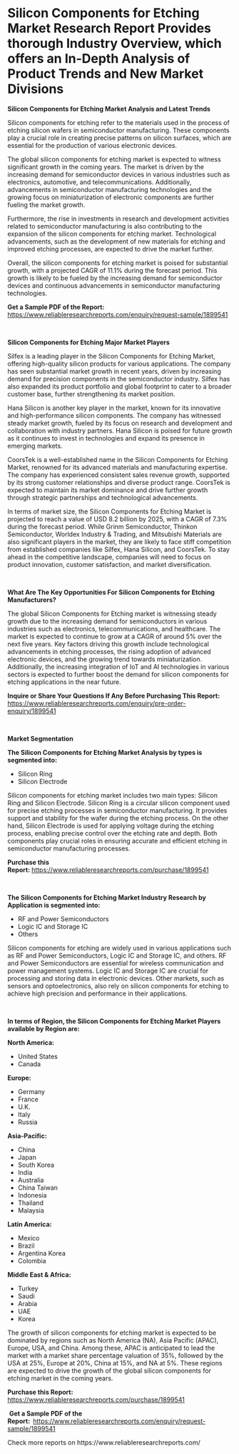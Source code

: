 <p><h1>Silicon Components for Etching Market Research Report Provides thorough Industry Overview, which offers an In-Depth Analysis of Product Trends and New Market Divisions</h1></p><p><strong>Silicon Components for Etching Market Analysis and Latest Trends</strong></p>
<p><p>Silicon components for etching refer to the materials used in the process of etching silicon wafers in semiconductor manufacturing. These components play a crucial role in creating precise patterns on silicon surfaces, which are essential for the production of various electronic devices.</p><p>The global silicon components for etching market is expected to witness significant growth in the coming years. The market is driven by the increasing demand for semiconductor devices in various industries such as electronics, automotive, and telecommunications. Additionally, advancements in semiconductor manufacturing technologies and the growing focus on miniaturization of electronic components are further fueling the market growth.</p><p>Furthermore, the rise in investments in research and development activities related to semiconductor manufacturing is also contributing to the expansion of the silicon components for etching market. Technological advancements, such as the development of new materials for etching and improved etching processes, are expected to drive the market further.</p><p>Overall, the silicon components for etching market is poised for substantial growth, with a projected CAGR of 11.1% during the forecast period. This growth is likely to be fueled by the increasing demand for semiconductor devices and continuous advancements in semiconductor manufacturing technologies.</p></p>
<p><strong>Get a Sample PDF of the Report:&nbsp;</strong> <a href="https://www.reliableresearchreports.com/enquiry/request-sample/1899541">https://www.reliableresearchreports.com/enquiry/request-sample/1899541</a></p>
<p>&nbsp;</p>
<p><strong>Silicon Components for Etching Major Market Players</strong></p>
<p><p>Silfex is a leading player in the Silicon Components for Etching Market, offering high-quality silicon products for various applications. The company has seen substantial market growth in recent years, driven by increasing demand for precision components in the semiconductor industry. Silfex has also expanded its product portfolio and global footprint to cater to a broader customer base, further strengthening its market position.</p><p>Hana Silicon is another key player in the market, known for its innovative and high-performance silicon components. The company has witnessed steady market growth, fueled by its focus on research and development and collaboration with industry partners. Hana Silicon is poised for future growth as it continues to invest in technologies and expand its presence in emerging markets.</p><p>CoorsTek is a well-established name in the Silicon Components for Etching Market, renowned for its advanced materials and manufacturing expertise. The company has experienced consistent sales revenue growth, supported by its strong customer relationships and diverse product range. CoorsTek is expected to maintain its market dominance and drive further growth through strategic partnerships and technological advancements.</p><p>In terms of market size, the Silicon Components for Etching Market is projected to reach a value of USD 8.2 billion by 2025, with a CAGR of 7.3% during the forecast period. While Grinm Semiconductor, Thinkon Semiconductor, Worldex Industry & Trading, and Mitsubishi Materials are also significant players in the market, they are likely to face stiff competition from established companies like Silfex, Hana Silicon, and CoorsTek. To stay ahead in the competitive landscape, companies will need to focus on product innovation, customer satisfaction, and market diversification.</p></p>
<p>&nbsp;</p>
<p><strong>What Are The Key Opportunities For Silicon Components for Etching Manufacturers?</strong></p>
<p><p>The global Silicon Components for Etching market is witnessing steady growth due to the increasing demand for semiconductors in various industries such as electronics, telecommunications, and healthcare. The market is expected to continue to grow at a CAGR of around 5% over the next five years. Key factors driving this growth include technological advancements in etching processes, the rising adoption of advanced electronic devices, and the growing trend towards miniaturization. Additionally, the increasing integration of IoT and AI technologies in various sectors is expected to further boost the demand for silicon components for etching applications in the near future.</p></p>
<p><strong>Inquire or Share Your Questions If Any Before Purchasing This Report:</strong> <a href="https://www.reliableresearchreports.com/enquiry/pre-order-enquiry/1899541">https://www.reliableresearchreports.com/enquiry/pre-order-enquiry/1899541</a></p>
<p>&nbsp;</p>
<p><strong>Market Segmentation</strong></p>
<p><strong>The Silicon Components for Etching Market Analysis by types is segmented into:</strong></p>
<p><ul><li>Silicon Ring</li><li>Silicon Electrode</li></ul></p>
<p><p>Silicon components for etching market includes two main types: Silicon Ring and Silicon Electrode. Silicon Ring is a circular silicon component used for precise etching processes in semiconductor manufacturing. It provides support and stability for the wafer during the etching process. On the other hand, Silicon Electrode is used for applying voltage during the etching process, enabling precise control over the etching rate and depth. Both components play crucial roles in ensuring accurate and efficient etching in semiconductor manufacturing processes.</p></p>
<p><strong>Purchase this Report:&nbsp;</strong><a href="https://www.reliableresearchreports.com/purchase/1899541">https://www.reliableresearchreports.com/purchase/1899541</a></p>
<p>&nbsp;</p>
<p><strong>The Silicon Components for Etching Market Industry Research by Application is segmented into:</strong></p>
<p><ul><li>RF and Power Semiconductors</li><li>Logic IC and Storage IC</li><li>Others</li></ul></p>
<p><p>Silicon components for etching are widely used in various applications such as RF and Power Semiconductors, Logic IC and Storage IC, and others. RF and Power Semiconductors are essential for wireless communication and power management systems. Logic IC and Storage IC are crucial for processing and storing data in electronic devices. Other markets, such as sensors and optoelectronics, also rely on silicon components for etching to achieve high precision and performance in their applications.</p></p>
<p>&nbsp;</p>
<p><strong>In terms of Region, the Silicon Components for Etching Market Players available by Region are:</strong></p>
<p>
    <p> <strong> North America: </strong>
        <ul>
            <li>United States</li>
            <li>Canada</li>
        </ul>
        </p> 
    <p> <strong> Europe: </strong>
        <ul>
            <li>Germany</li>
            <li>France</li>
            <li>U.K.</li>
            <li>Italy</li>
            <li>Russia</li>
        </ul>
        </p> 
    <p> <strong> Asia-Pacific: </strong>
        <ul>
            <li>China</li>
            <li>Japan</li>
            <li>South Korea</li>
            <li>India</li>
            <li>Australia</li>
            <li>China Taiwan</li>
            <li>Indonesia</li>
            <li>Thailand</li>
            <li>Malaysia</li>
        </ul>
        </p> 
    <p> <strong> Latin America: </strong>
        <ul>
            <li>Mexico</li>
            <li>Brazil</li>
            <li>Argentina Korea</li>
            <li>Colombia</li>
        </ul>
        </p> 
    <p> <strong> Middle East & Africa: </strong>
        <ul>
            <li>Turkey</li>
            <li>Saudi</li>
            <li>Arabia</li>
            <li>UAE</li>
            <li>Korea</li>
        </ul>
    </p>
    </p>
<p><p>The growth of silicon components for etching market is expected to be dominated by regions such as North America (NA), Asia Pacific (APAC), Europe, USA, and China. Among these, APAC is anticipated to lead the market with a market share percentage valuation of 35%, followed by the USA at 25%, Europe at 20%, China at 15%, and NA at 5%. These regions are expected to drive the growth of the global silicon components for etching market in the coming years.</p></p>
<p><strong>Purchase this Report: </strong><a href="https://www.reliableresearchreports.com/purchase/1899541">https://www.reliableresearchreports.com/purchase/1899541</a></p>
<p>&nbsp;<strong>Get a Sample PDF of the Report:&nbsp;&nbsp;</strong><a href="https://www.reliableresearchreports.com/enquiry/request-sample/1899541">https://www.reliableresearchreports.com/enquiry/request-sample/1899541</a></p>
<p><strong></strong></p>
<p>Check more reports on https://www.reliableresearchreports.com/</p>